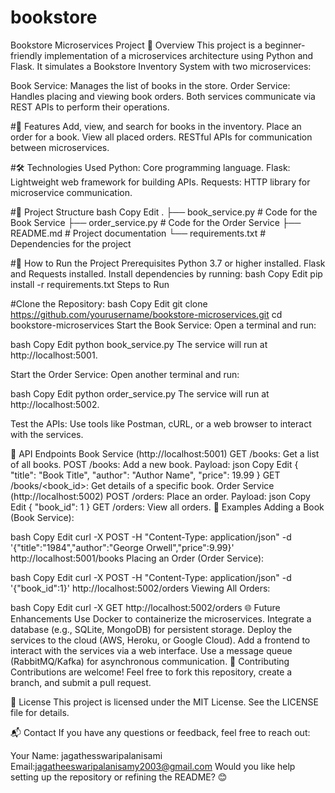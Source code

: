 # bookstore
Bookstore Microservices Project
📖 Overview
This project is a beginner-friendly implementation of a microservices architecture using Python and Flask. It simulates a Bookstore Inventory System with two microservices:

Book Service: Manages the list of books in the store.
Order Service: Handles placing and viewing book orders.
Both services communicate via REST APIs to perform their operations.

#🎯 Features
Add, view, and search for books in the inventory.
Place an order for a book.
View all placed orders.
RESTful APIs for communication between microservices.


#🛠️ Technologies Used
Python: Core programming language.
Flask: Lightweight web framework for building APIs.
Requests: HTTP library for microservice communication.

#📂 Project Structure
bash
Copy
Edit
.
├── book_service.py    # Code for the Book Service
├── order_service.py   # Code for the Order Service
├── README.md          # Project documentation
└── requirements.txt   # Dependencies for the project


#🚀 How to Run the Project
Prerequisites
Python 3.7 or higher installed.
Flask and Requests installed. Install dependencies by running:
bash
Copy
Edit
pip install -r requirements.txt
Steps to Run


#Clone the Repository:
bash
Copy
Edit
git clone https://github.com/yourusername/bookstore-microservices.git
cd bookstore-microservices
Start the Book Service:
Open a terminal and run:

bash
Copy
Edit
python book_service.py
The service will run at http://localhost:5001.

Start the Order Service:
Open another terminal and run:

bash
Copy
Edit
python order_service.py
The service will run at http://localhost:5002.

Test the APIs:
Use tools like Postman, cURL, or a web browser to interact with the services.

📜 API Endpoints
Book Service (http://localhost:5001)
GET /books: Get a list of all books.
POST /books: Add a new book.
Payload:
json
Copy
Edit
{
  "title": "Book Title",
  "author": "Author Name",
  "price": 19.99
}
GET /books/<book_id>: Get details of a specific book.
Order Service (http://localhost:5002)
POST /orders: Place an order.
Payload:
json
Copy
Edit
{
  "book_id": 1
}
GET /orders: View all orders.
📝 Examples
Adding a Book (Book Service):

bash
Copy
Edit
curl -X POST -H "Content-Type: application/json" -d '{"title":"1984","author":"George Orwell","price":9.99}' http://localhost:5001/books
Placing an Order (Order Service):

bash
Copy
Edit
curl -X POST -H "Content-Type: application/json" -d '{"book_id":1}' http://localhost:5002/orders
Viewing All Orders:

bash
Copy
Edit
curl -X GET http://localhost:5002/orders
🌐 Future Enhancements
Use Docker to containerize the microservices.
Integrate a database (e.g., SQLite, MongoDB) for persistent storage.
Deploy the services to the cloud (AWS, Heroku, or Google Cloud).
Add a frontend to interact with the services via a web interface.
Use a message queue (RabbitMQ/Kafka) for asynchronous communication.
🤝 Contributing
Contributions are welcome! Feel free to fork this repository, create a branch, and submit a pull request.

📜 License
This project is licensed under the MIT License. See the LICENSE file for details.

📬 Contact
If you have any questions or feedback, feel free to reach out:

Your Name: jagathesswaripalanisami
Email:jagatheeswaripalanisamy2003@gmail.com
Would you like help setting up the repository or refining the README? 😊








